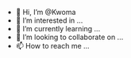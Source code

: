 - 👋 Hi, I’m @Kwoma
- 👀 I’m interested in ...
- 🌱 I’m currently learning ...
- 💞️ I’m looking to collaborate on ...
- 📫 How to reach me ...

<!---
Kwoma/Kwoma is a ✨ special ✨ repository because its `README.md` (this file) appears on your GitHub profile.
You can click the Preview link to take a look at your changes.
--->
